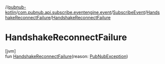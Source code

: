 //[pubnub-kotlin](../../../../index.md)/[com.pubnub.api.subscribe.eventengine.event](../../index.md)/[SubscribeEvent](../index.md)/[HandshakeReconnectFailure](index.md)/[HandshakeReconnectFailure](-handshake-reconnect-failure.md)

# HandshakeReconnectFailure

[jvm]\
fun [HandshakeReconnectFailure](-handshake-reconnect-failure.md)(reason: [PubNubException](../../../com.pubnub.api/-pub-nub-exception/index.md))
